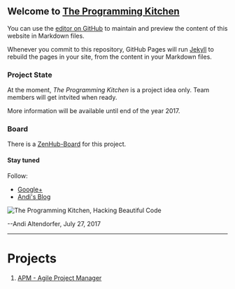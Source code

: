 ## Welcome to [The Programming Kitchen]

You can use the [editor on GitHub](https://github.com/TheProgrammingKitchen/team/edit/master/index.md) to maintain and preview the content of this website in Markdown files.

Whenever you commit to this repository, GitHub Pages will run [Jekyll](https://jekyllrb.com/) to rebuild the pages in your site, from the content in your Markdown files.

### Project State

At the moment, _The Programming Kitchen_ is a project idea only.
Team members will get intvited when ready.

More information will be available until end of the year 2017.

### Board

There is a [ZenHub-Board] for this project. 

#### Stay tuned

Follow:
* [Google+]
* [Andi's Blog]

![The Programming Kitchen, Hacking Beautiful Code][logo]

--Andi Altendorfer, July 27, 2017

----

# Projects

1. [APM - Agile Project Manager](https://theprogrammingkitchen.github.io/apm/)

[logo]: https://s3.eu-central-1.amazonaws.com/iboard.core/static/beautifulcode.png
[The Programming Kitchen]: https://theprogrammingkitchen.github.io/team/
[ZenHub-Board]: https://app.zenhub.com/workspace/o/theprogrammingkitchen/team/

[Google+]: https://plus.google.com/+AltendorferAt
[Andi's Blog]: http://iboard.cc
